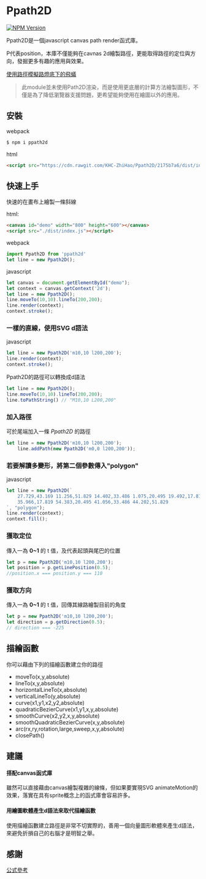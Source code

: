 # Ppath2D

[![NPM Version][npm-image]][npm-url]

Ppath2D是一個javascript canvas path render函式庫。

P代表position，本庫不僅能夠在cavnas 2d繪製路徑，更能取得路徑的定位與方向，發掘更多有趣的應用與效果。

[使用路徑模擬路燈底下的飛蟻](https://khc-zhihao.github.io/Ppath2D/index.html)

>此module並未使用Path2D渲染，而是使用更底層的計算方法繪製圖形，不僅是為了降低瀏覽器支援問題，更希望能夠使用在繪圖以外的應用。

## 安裝

webpack

```bash
$ npm i ppath2d
```

html

```html
<script src="https://cdn.rawgit.com/KHC-ZhiHao/Ppath2D/2175b7a6/dist/index.js"></script>
```

## 快速上手

快速的在畫布上繪製一條斜線

html:
```html
<canvas id="demo" width="800" height="600"></canvas>
<script src="./dist/index.js"></script>
```

webpack
```js
import Ppath2D from 'ppath2d'
let line = new Ppath2D();
```

javascript
```js
let canvas = document.getElementById("demo");
let context = canvas.getContext('2d');
let line = new Ppath2D();
line.moveTo(10,10).lineTo(200,200);
line.render(context);
context.stroke();
```

### 一樣的直線，使用SVG d語法

javascript
```js
let line = new Ppath2D('m10,10 l200,200');
line.render(context);
context.stroke();
```

Ppath2D的路徑可以轉換成d語法

```js
let line = new Ppath2D();
line.moveTo(10,10).lineTo(200,200);
line.toPathString() // "M10,10 L200,200"
```

### 加入路徑

可於尾端加入一條 *Ppath2D* 的路徑

```js
let line = new Ppath2D('m10,10 l200,200');
    line.addPath(new Ppath2D('m0,0 l200,200'));
```

### 若要解讀多變形，將第二個參數傳入"polygon"

javascript
```js
let line = new Ppath2D(`
    27.729,43.169 11.256,51.829 14.402,33.486 1.075,20.495 19.492,17.819 27.729,1.13 
    35.966,17.819 54.383,20.495 41.056,33.486 44.202,51.829
`, "polygon");
line.render(context);
context.fill();
```

### 獲取定位

傳入一為 **0~1** 的 t 值，及代表起頭與尾巴的位置

```js
let p = new Ppath2D('m10,10 l200,200');
let position = p.getLinePosition(0.5);
//position.x === position.y === 110
```

### 獲取方向

傳入一為 **0~1** 的 t 值，回傳其線路繪製目前的角度

```js
let p = new Ppath2D('m10,10 l200,200');
let direction = p.getDirection(0.5); 
// direction === -225
```

## 描繪函數

你可以藉由下列的描繪函數建立你的路徑

* moveTo(x,y,absolute)
* lineTo(x,y,absolute)
* horizontalLineTo(x,absolute)
* verticalLineTo(y,absolute)
* curve(x1,y1,x2,y2,absolute)
* quadraticBezierCurve(x1,y1,x,y,absolute)
* smoothCurve(x2,y2,x,y,absolute)
* smoothQuadraticBezierCurve(x,y,absolute)
* arc(rx,ry,rotation,large,sweep,x,y,absolute)
* closePath()

## 建議

#### 搭配canvas函式庫
雖然可以直接藉由canvas繪製複雜的線條，但如果要實現SVG animateMotion的效果，落實在具有sprite概念上的函式庫會容易許多。

#### 用繪圖軟體產生d語法來取代描繪函數

使用描繪函數建立路徑是非常不切實際的，善用一個向量圖形軟體來產生d語法，來避免折損自己的右腦才是明智之舉。

## 感謝

[公式參考](https://ericeastwood.com/blog/25/curves-and-arcs-quadratic-cubic-elliptical-svg-implementations)

[npm-image]: https://img.shields.io/npm/v/ppath2d.svg
[npm-url]: https://npmjs.org/package/ppath2d

